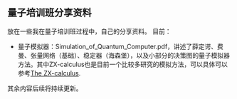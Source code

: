 ## 量子培训班分享资料
放在一些我在量子培训班过程中，自己的分享资料。
目前：
* 量子模拟器：Simulation_of_Quantum_Computer.pdf，讲述了薛定谔、费曼、张量网络（基础）、稳定器（海森堡），以及小部分的决策图的量子模拟器方法。其中ZX-calculus也是目前一个比较多研究的模拟方法，可以具体可以参考[The ZX-calculus](https://zxcalculus.com/).

其余内容后续将持续更新。
